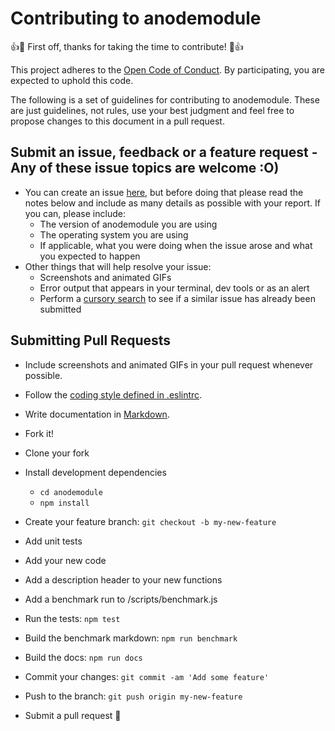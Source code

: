 # Contributing to anodemodule

:+1::tada: First off, thanks for taking the time to contribute! :tada::+1:

This project adheres to the [Open Code of Conduct][code-of-conduct]. By participating, you are expected to uphold this code.

[code-of-conduct]: http://todogroup.org/opencodeofconduct/#anodemodule/opensource@github.com

The following is a set of guidelines for contributing to anodemodule.
These are just guidelines, not rules, use your best judgment and feel free to
propose changes to this document in a pull request.

## Submit an issue, feedback or a feature request - Any of these issue topics are welcome :O)

-   You can create an issue [here](https://github.com/anodemoduleauthor/anodemodule/issues/new),
    but before doing that please read the notes below and include as many details as
    possible with your report. If you can, please include:
    -   The version of anodemodule you are using
    -   The operating system you are using
    -   If applicable, what you were doing when the issue arose and what you
        expected to happen
-   Other things that will help resolve your issue:
    -   Screenshots and animated GIFs
    -   Error output that appears in your terminal, dev tools or as an alert
    -   Perform a [cursory search](https://github.com/anodemoduleauthor/anodemodule/issues?utf8=✓&q=is%3Aissue+)
        to see if a similar issue has already been submitted

## Submitting Pull Requests

-   Include screenshots and animated GIFs in your pull request whenever possible.
-   Follow the [coding style defined in .eslintrc](/.eslintrc).
-   Write documentation in [Markdown](https://daringfireball.net/projects/markdown).


-   Fork it!
-   Clone your fork
-   Install development dependencies
    -   `cd anodemodule`
    -   `npm install`
-   Create your feature branch: `git checkout -b my-new-feature`
-   Add unit tests
-   Add your new code
-   Add a description header to your new functions
-   Add a benchmark run to /scripts/benchmark.js 
-   Run the tests: `npm test`
-   Build the benchmark markdown: `npm run benchmark`
-   Build the docs: `npm run docs`
-   Commit your changes: `git commit -am 'Add some feature'`
-   Push to the branch: `git push origin my-new-feature`
-   Submit a pull request :dog:
